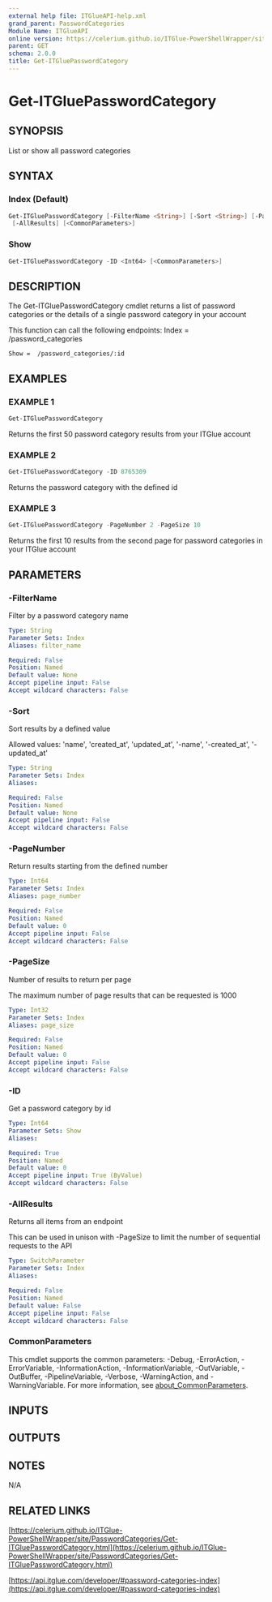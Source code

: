 ```yaml
---
external help file: ITGlueAPI-help.xml
grand_parent: PasswordCategories
Module Name: ITGlueAPI
online version: https://celerium.github.io/ITGlue-PowerShellWrapper/site/PasswordCategories/Get-ITGluePasswordCategory.html
parent: GET
schema: 2.0.0
title: Get-ITGluePasswordCategory
---
```


# Get-ITGluePasswordCategory

## SYNOPSIS
List or show all password categories

## SYNTAX

### Index (Default)
```powershell
Get-ITGluePasswordCategory [-FilterName <String>] [-Sort <String>] [-PageNumber <Int64>] [-PageSize <Int32>]
 [-AllResults] [<CommonParameters>]
```

### Show
```powershell
Get-ITGluePasswordCategory -ID <Int64> [<CommonParameters>]
```

## DESCRIPTION
The Get-ITGluePasswordCategory cmdlet returns a list of password categories
or the details of a single password category in your account

This function can call the following endpoints:
    Index = /password_categories

    Show =  /password_categories/:id

## EXAMPLES

### EXAMPLE 1
```powershell
Get-ITGluePasswordCategory
```

Returns the first 50 password category results from your ITGlue account

### EXAMPLE 2
```powershell
Get-ITGluePasswordCategory -ID 8765309
```

Returns the password category with the defined id

### EXAMPLE 3
```powershell
Get-ITGluePasswordCategory -PageNumber 2 -PageSize 10
```

Returns the first 10 results from the second page for password categories
in your ITGlue account

## PARAMETERS

### -FilterName
Filter by a password category name

```yaml
Type: String
Parameter Sets: Index
Aliases: filter_name

Required: False
Position: Named
Default value: None
Accept pipeline input: False
Accept wildcard characters: False
```

### -Sort
Sort results by a defined value

Allowed values:
'name', 'created_at', 'updated_at',
'-name', '-created_at', '-updated_at'

```yaml
Type: String
Parameter Sets: Index
Aliases:

Required: False
Position: Named
Default value: None
Accept pipeline input: False
Accept wildcard characters: False
```

### -PageNumber
Return results starting from the defined number

```yaml
Type: Int64
Parameter Sets: Index
Aliases: page_number

Required: False
Position: Named
Default value: 0
Accept pipeline input: False
Accept wildcard characters: False
```

### -PageSize
Number of results to return per page

The maximum number of page results that can be
requested is 1000

```yaml
Type: Int32
Parameter Sets: Index
Aliases: page_size

Required: False
Position: Named
Default value: 0
Accept pipeline input: False
Accept wildcard characters: False
```

### -ID
Get a password category by id

```yaml
Type: Int64
Parameter Sets: Show
Aliases:

Required: True
Position: Named
Default value: 0
Accept pipeline input: True (ByValue)
Accept wildcard characters: False
```

### -AllResults
Returns all items from an endpoint

This can be used in unison with -PageSize to limit the number of
sequential requests to the API

```yaml
Type: SwitchParameter
Parameter Sets: Index
Aliases:

Required: False
Position: Named
Default value: False
Accept pipeline input: False
Accept wildcard characters: False
```

### CommonParameters
This cmdlet supports the common parameters: -Debug, -ErrorAction, -ErrorVariable, -InformationAction, -InformationVariable, -OutVariable, -OutBuffer, -PipelineVariable, -Verbose, -WarningAction, and -WarningVariable. For more information, see [about_CommonParameters](http://go.microsoft.com/fwlink/?LinkID=113216).

## INPUTS

## OUTPUTS

## NOTES
N/A

## RELATED LINKS

[https://celerium.github.io/ITGlue-PowerShellWrapper/site/PasswordCategories/Get-ITGluePasswordCategory.html](https://celerium.github.io/ITGlue-PowerShellWrapper/site/PasswordCategories/Get-ITGluePasswordCategory.html)

[https://api.itglue.com/developer/#password-categories-index](https://api.itglue.com/developer/#password-categories-index)

